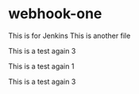 # webhook-one
This is for Jenkins 
This is another file 





This is a test again 3

This is a test again 1

This is a test again 3
